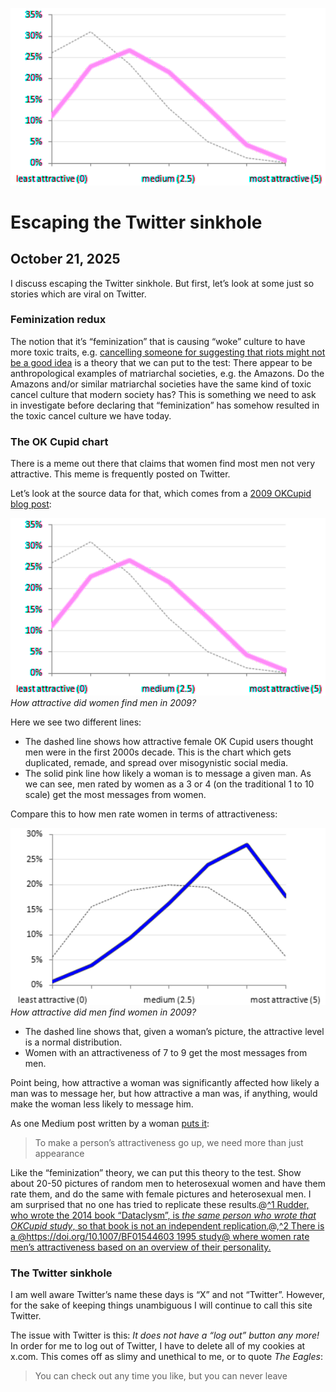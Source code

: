 ![blogpic](pics/OKCupid2009Women.png)
# Escaping the Twitter sinkhole
## October 21, 2025

I discuss escaping the Twitter sinkhole. But first, let’s look at some
just so stories which are viral on Twitter.

### Feminization redux

The notion that it’s “feminization” that is causing “woke” culture to
have more toxic traits, e.g. [cancelling someone for suggesting that
riots might not be a good idea](blog:2020-06-16) is a theory that
we can put to the test: There appear to be anthropological examples 
of matriarchal societies, e.g. the Amazons.  Do the Amazons and/or
similar matriarchal societies have the same kind of toxic cancel 
culture that modern society has?  This is something we need to
ask in investigate before declaring that “feminization” has somehow
resulted in the toxic cancel culture we have today.

### The OK Cupid chart

There is a meme out there that claims that women find most men not
very attractive.  This meme is frequently posted on Twitter.

Let’s look at the source data for that, which comes from a 
[2009 OKCupid blog post](https://archive.ph/yse2):

![widepic](pics/OKCupid2009Women.png)
_How attractive did women find men in 2009?_

Here we see two different lines:

* The dashed line shows how attractive female OK Cupid users thought men
  were in the first 2000s decade.  This is the chart which gets duplicated,
  remade, and spread over misogynistic social media.  
* The solid pink line how likely a woman is to message a given man.  As we
  can see, men rated by women as a 3 or 4 (on the traditional 1 to 10 scale)
  get the most messages from women.

Compare this to how men rate women in terms of attractiveness:

![widepic](pics/OKCupid2009Men.png)
_How attractive did men find women in 2009?_

* The dashed line shows that, given a woman’s picture, the attractive level
  is a normal distribution.
* Women with an attractiveness of 7 to 9 get the most messages from men.

Point being, how attractive a woman was significantly affected how likely
a man was to message her, but how attractive a man was, if anything, would 
make the woman less likely to message him.

As one Medium post written by a woman [puts 
it](https://archive.today/20251006053755/https://medium.com/the-knowledge-of-freedom/women-do-not-think-80-percent-of-men-are-below-average-904c738bbade):

>To make a person’s attractiveness go up, we need more than just appearance

Like the “feminization” theory, we can put this theory to the test.
Show about 20-50 pictures of random men to heterosexual women and have
them rate them, and do the same with female pictures and 
heterosexual men. I am surprised that no one has tried to replicate
these results.@[^1 Rudder, who wrote the 2014 book “Dataclysm”, is
*the same person who wrote that OKCupid study*, so that book is not an
independent replication.](fn:1)@,[^2 There is a 
@https://doi.org/10.1007/BF01544603 1995 study@ where women rate men’s
attractiveness based on an overview of their personality.](fn:2)

### The Twitter sinkhole

I am well aware Twitter’s name these days is “X” and not “Twitter”.
However, for the sake of keeping things unambiguous I will continue
to call this site Twitter.

The issue with Twitter is this: *It does not have a “log out” button 
any more!*  In order for me to log out of Twitter, I have to delete
all of my cookies at x.com.  This comes off as slimy and unethical
to me, or to quote *The Eagles*:

>You can check out any time you like, but you can never leave

